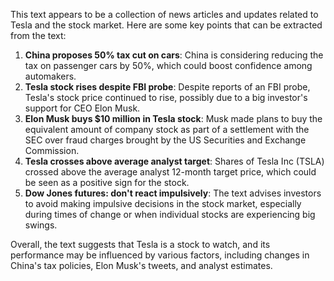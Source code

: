 This text appears to be a collection of news articles and updates related to Tesla and the stock market. Here are some key points that can be extracted from the text:

1. **China proposes 50% tax cut on cars**: China is considering reducing the tax on passenger cars by 50%, which could boost confidence among automakers.
2. **Tesla stock rises despite FBI probe**: Despite reports of an FBI probe, Tesla's stock price continued to rise, possibly due to a big investor's support for CEO Elon Musk.
3. **Elon Musk buys $10 million in Tesla stock**: Musk made plans to buy the equivalent amount of company stock as part of a settlement with the SEC over fraud charges brought by the US Securities and Exchange Commission.
4. **Tesla crosses above average analyst target**: Shares of Tesla Inc (TSLA) crossed above the average analyst 12-month target price, which could be seen as a positive sign for the stock.
5. **Dow Jones futures: don't react impulsively**: The text advises investors to avoid making impulsive decisions in the stock market, especially during times of change or when individual stocks are experiencing big swings.

Overall, the text suggests that Tesla is a stock to watch, and its performance may be influenced by various factors, including changes in China's tax policies, Elon Musk's tweets, and analyst estimates.